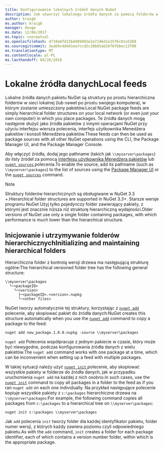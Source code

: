 ```yaml
---
title: Konfigurowanie lokalnych źródeł danych NuGet
description: Jak utworzyć lokalnego źródła danych za pomocą folderów w sieci lokalnej pakietów NuGet
author: kraigb
ms.author: kraigb
manager: douge
ms.date: 12/06/2017
ms.topic: conceptual
ms.openlocfilehash: 4710a6fd13bdd89492e2a7246d1e15f6c01a5368
ms.sourcegitcommit: 3eab9c4dd41ea7ccd2c28bb5ab16f6fbbec13708
ms.translationtype: MT
ms.contentlocale: pl-PL
ms.lasthandoff: 04/26/2018
---
```

# <a name="local-feeds"></a><span data-ttu-id="21f40-103">Lokalne źródła danych</span><span class="sxs-lookup"><span data-stu-id="21f40-103">Local feeds</span></span>

<span data-ttu-id="21f40-104">Lokalne źródła danych pakietu NuGet są struktury po prostu hierarchiczna folderów w sieci lokalnej (lub nawet po prostu swojego komputera), w którym zostanie umieszczony pakietów.</span><span class="sxs-lookup"><span data-stu-id="21f40-104">Local NuGet package feeds are simply hierarchical folder structures on your local network (or even just your own computer) in which you place packages.</span></span> <span data-ttu-id="21f40-105">Te źródła danych mogą następnie służyć jako źródła pakietów z innymi operacjami NuGet przy użyciu interfejsu wiersza polecenia, interfejs użytkownika Menedżera pakietów i konsoli Menedżera pakietów.</span><span class="sxs-lookup"><span data-stu-id="21f40-105">These feeds can then be used as package sources with all other NuGet operations using the CLI, the Package Manager UI, and the Package Manager Console.</span></span>

<span data-ttu-id="21f40-106">Aby włączyć źródła, dodaj jego pathname (takich jak `\\myserver\packages`) do listy źródeł za pomocą [interfejsu użytkownika Menedżera pakietów](../tools/package-manager-ui.md#package-sources) lub [ `nuget sources` ](../tools/cli-ref-sources.md) polecenia.</span><span class="sxs-lookup"><span data-stu-id="21f40-106">To enable the source, add its pathname (such as `\\myserver\packages`) to the list of sources using the [Package Manager UI](../tools/package-manager-ui.md#package-sources) or the [`nuget sources`](../tools/cli-ref-sources.md) command.</span></span>

> [!Note]
> <span data-ttu-id="21f40-107">Struktury folderów hierarchicznych są obsługiwane w NuGet 3.3 +.</span><span class="sxs-lookup"><span data-stu-id="21f40-107">Hierarchical folder structures are supported in NuGet 3.3+.</span></span> <span data-ttu-id="21f40-108">Starsze wersje programu NuGet Użyj tylko pojedynczy folder zawierający pakiety, z którymi jest znacznie niższa niż strukturę hierarchiczną wydajności.</span><span class="sxs-lookup"><span data-stu-id="21f40-108">Older versions of NuGet use only a single folder containing packages, with which performance is much lower than the hierarchical structure.</span></span>

## <a name="initializing-and-maintaining-hierarchical-folders"></a><span data-ttu-id="21f40-109">Inicjowanie i utrzymywanie folderów hierarchicznych</span><span class="sxs-lookup"><span data-stu-id="21f40-109">Initializing and maintaining hierarchical folders</span></span>

<span data-ttu-id="21f40-110">Hierarchiczna folder z kontrolą wersji drzewa ma następującą strukturę ogólne:</span><span class="sxs-lookup"><span data-stu-id="21f40-110">The hierarchical versioned folder tree has the following general structure:</span></span>

    \\myserver\packages
      └─<packageID>
        └─<version>
          ├─<packageID>.<version>.nupkg
          └─<other files>

<span data-ttu-id="21f40-111">NuGet tworzy automatycznie tej struktury, korzystając z [ `nuget add` ](../tools/cli-ref-add.md) polecenie, aby skopiować pakiet do źródła danych:</span><span class="sxs-lookup"><span data-stu-id="21f40-111">NuGet creates this structure automatically when you use the [`nuget add`](../tools/cli-ref-add.md) command to copy a package to the feed:</span></span>

```cli
nuget add new_package.1.0.0.nupkg -source \\myserver\packages
```

<span data-ttu-id="21f40-112">`nuget add` Polecenia współpracuje z jednym pakiecie w czasie, który może być niewygodne, podczas konfigurowania źródła danych z wielu pakietów.</span><span class="sxs-lookup"><span data-stu-id="21f40-112">The `nuget add` command works with one package at a time, which can be inconvenient when setting up a feed with multiple packages.</span></span>

<span data-ttu-id="21f40-113">W takiej sytuacji należy użyć [ `nuget init` ](../tools/cli-ref-init.md) polecenie, aby skopiować wszystkie pakiety w folderze do źródła danych, jak w przypadku uruchomienia `nuget add` na każdej z nich osobno.</span><span class="sxs-lookup"><span data-stu-id="21f40-113">In such cases, use the [`nuget init`](../tools/cli-ref-init.md) command to copy all packages in a folder to the feed as if you ran `nuget add` on each one individually.</span></span> <span data-ttu-id="21f40-114">Na przykład następujące polecenie kopiuje wszystkie pakiety z `c:\packages` hierarchiczne drzewa na `\\myserver\packages`:</span><span class="sxs-lookup"><span data-stu-id="21f40-114">For example, the following command copies all packages from `c:\packages` to a hierarchical tree on `\\myserver\packages`:</span></span>

```cli
nuget init c:\packages \\myserver\packages
```

<span data-ttu-id="21f40-115">Jak `add` polecenia `init` tworzy folder dla każdej identyfikator pakietu, folder numer wersji, z których każdy zawiera poziomu czyli odpowiedniego pakietu.</span><span class="sxs-lookup"><span data-stu-id="21f40-115">As with the `add` command, `init` creates a folder for each package identifier, each of which contains a version number folder, within which is the appropriate package.</span></span>

